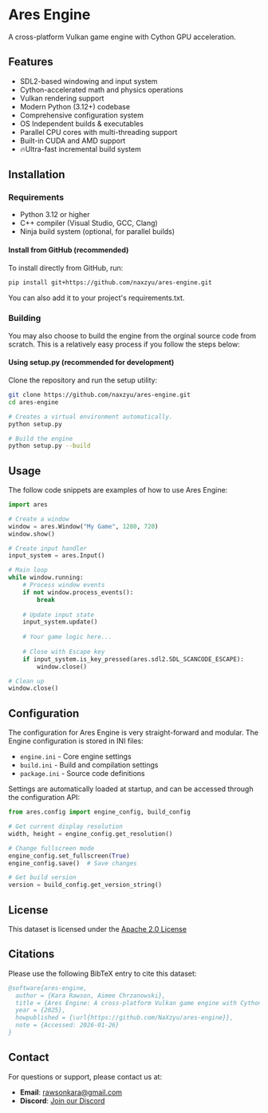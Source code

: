 # Ares Engine

A cross-platform Vulkan game engine with Cython GPU acceleration.

## Features

- SDL2-based windowing and input system
- Cython-accelerated math and physics operations
- Vulkan rendering support
- Modern Python (3.12+) codebase
- Comprehensive configuration system
- OS Independent builds & executables
- Parallel CPU cores with multi-threading support
- Built-in CUDA and AMD support
- 🔥Ultra-fast incremental build system

## Installation

### Requirements

- Python 3.12 or higher
- C++ compiler (Visual Studio, GCC, Clang)
- Ninja build system (optional, for parallel builds)

#### Install from GitHub (recommended)

To install directly from GitHub, run:

```bash
pip install git+https://github.com/naxzyu/ares-engine.git
```

You can also add it to your project's requirements.txt.

### Building

You may also choose to build the engine from the orginal source code from scratch. This is a relatively easy process if you follow the steps below:

#### Using setup.py (recommended for development)

Clone the repository and run the setup utility:

```bash
git clone https://github.com/naxzyu/ares-engine.git
cd ares-engine

# Creates a virtual environment automatically.
python setup.py

# Build the engine
python setup.py --build
```

## Usage

The follow code snippets are examples of how to use Ares Engine:

```python
import ares

# Create a window
window = ares.Window("My Game", 1280, 720)
window.show()

# Create input handler
input_system = ares.Input()

# Main loop
while window.running:
    # Process window events
    if not window.process_events():
        break
    
    # Update input state
    input_system.update()
    
    # Your game logic here...
    
    # Close with Escape key
    if input_system.is_key_pressed(ares.sdl2.SDL_SCANCODE_ESCAPE):
        window.close()

# Clean up
window.close()
```

## Configuration

The configuration for Ares Engine is very straight-forward and modular. The Engine configuration is stored in INI files:

- `engine.ini` - Core engine settings
- `build.ini` - Build and compilation settings
- `package.ini` - Source code definitions

Settings are automatically loaded at startup, and can be accessed through the configuration API:

```python
from ares.config import engine_config, build_config

# Get current display resolution
width, height = engine_config.get_resolution()

# Change fullscreen mode
engine_config.set_fullscreen(True)
engine_config.save()  # Save changes

# Get build version
version = build_config.get_version_string()
```

## License

This dataset is licensed under the [Apache 2.0 License](LICENSE)

## Citations

Please use the following BibTeX entry to cite this dataset:

```bibtex
@software{ares-engine,
  author = {Kara Rawson, Aimee Chrzanowski},
  title = {Ares Engine: A cross-platform Vulkan game engine with Cython GPU acceleration},
  year = {2025},
  howpublished = {\url{https://github.com/NaXzyu/ares-engine}},
  note = {Accessed: 2026-01-26}
}
```

## Contact

For questions or support, please contact us at:

- **Email**: <rawsonkara@gmail.com>
- **Discord**: [Join our Discord](https://discord.gg/2xpqjDUkHD)